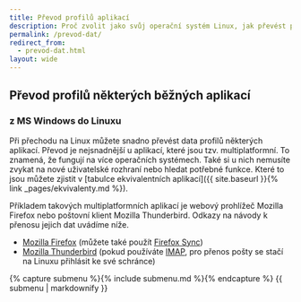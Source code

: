 ```yaml
---
title: Převod profilů aplikací
description: Proč zvolit jako svůj operační systém Linux, jak převést profily některých běžných apliací.
permalink: /prevod-dat/
redirect_from:
  - prevod-dat.html
layout: wide
---
```

<article markdown="1">

# Převod profilů některých běžných aplikací

### z MS Windows do Linuxu

Při přechodu na Linux můžete snadno převést data profilů některých aplikací. Převod je nejsnadnější u aplikací, které jsou tzv. multiplatformní. To znamená, že fungují na více operačních systémech. Také si u nich nemusíte zvykat na nové uživatelské rozhraní nebo hledat potřebné funkce. Které to jsou můžete zjistit v [tabulce ekvivalentních aplikací]({{ site.baseurl }}{% link _pages/ekvivalenty.md %}).

Příkladem takových multiplatformních aplikací je webový prohlížeč Mozilla Firefox nebo poštovní klient Mozilla Thunderbird. Odkazy na návody k přenosu jejich dat uvádíme níže.

- [Mozilla Firefox](https://support.mozilla.org/cs/kb/jak-zazalohovat-obnovit-profil) (můžete také použít [Firefox Sync](https://www.mozilla.org/cs/firefox/sync/))
- [Mozilla Thunderbird](https://support.mozilla.org/cs/kb/profily-thunderbirdu) (pokud používáte [IMAP](https://support.mozilla.org/cs/kb/synchronizace-pres-protokol-imap), pro přenos pošty se stačí na Linuxu přihlásit ke své schránce)

</article>

<aside>
  {% capture submenu %}{% include submenu.md %}{% endcapture %}
  {{ submenu | markdownify }}
</aside>
